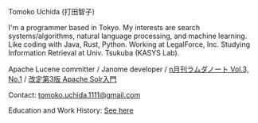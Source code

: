 Tomoko Uchida (打田智子)

I'm a programmer based in Tokyo. My interests are search systems/algorithms, natural language processing, and machine learning. Like coding with Java, Rust, Python. Working at LegalForce, Inc. Studying Information Retrieval at Univ. Tsukuba (KASYS Lab).

Apache Lucene committer / Janome developer / [n月刊ラムダノート Vol.3, No.1](https://www.lambdanote.com/collections/n/products/nmonthly-vol-3-no-1-2021) / [改定第3版 Apache Solr入門](https://gihyo.jp/book/2017/978-4-7741-8930-7) 

Contact: tomoko.uchida.1111@gmail.com

Education and Work History: [See here](./work_history.md)

